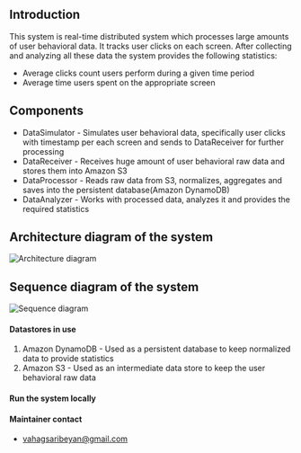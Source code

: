 ## Introduction

This system is real-time distributed system which processes large amounts of user behavioral data. It tracks user clicks on each screen. After collecting and analyzing all these data the system provides the following statistics:
- Average clicks count users perform during a given time period
- Average time users spent on the appropriate screen

## Components
- DataSimulator - Simulates user behavioral data, specifically user clicks with timestamp per each screen and sends to DataReceiver for further processing
- DataReceiver - Receives huge amount of user behavioral raw data and stores them into Amazon S3
- DataProcessor - Reads raw data from S3, normalizes, aggregates and saves into the persistent database(Amazon DynamoDB)
- DataAnalyzer - Works with processed data, analyzes it and provides the required statistics

## Architecture diagram of the system

![Architecture diagram](./docs/image/ArchDiagram.png)

## Sequence diagram of the system

![Sequence diagram](./docs/image/SequenceDiagram.png)

#### Datastores in use

1. Amazon DynamoDB - Used as a persistent database to keep normalized data to provide statistics
2. Amazon S3 - Used as an intermediate data store to keep the user behavioral raw data

#### Run the system locally

#### Maintainer contact
- vahagsaribeyan@gmail.com

